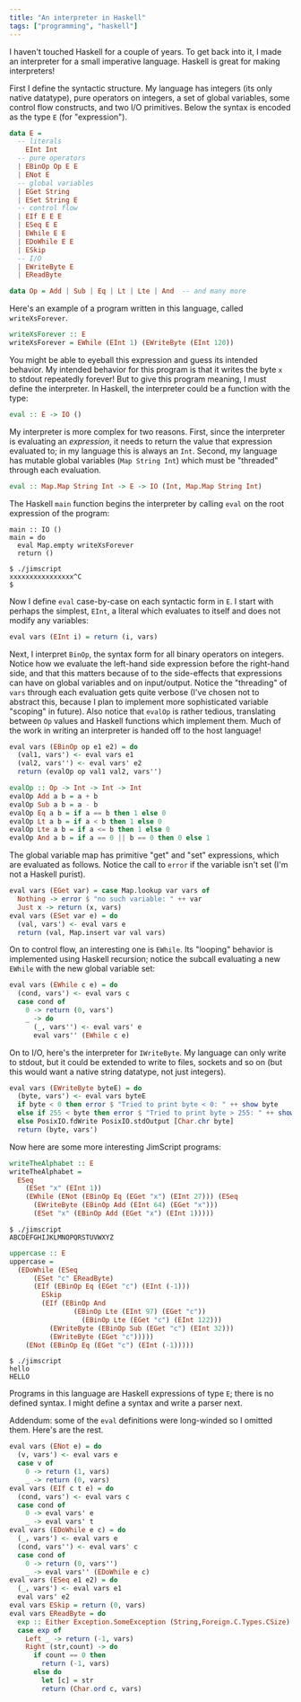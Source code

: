 ```yaml
---
title: "An interpreter in Haskell"
tags: ["programming", "haskell"]
---
```


I haven't touched Haskell for a couple of years.
To get back into it,
I made an interpreter for a small imperative language.
Haskell is great for making interpreters!

First I define the syntactic structure.
My language has integers (its only native datatype),
pure operators on integers,
a set of global variables,
some control flow constructs,
and two I/O primitives.
Below the syntax is encoded as the type `E` (for "expression").

```haskell
data E =
  -- literals
    EInt Int
  -- pure operators
  | EBinOp Op E E
  | ENot E
  -- global variables
  | EGet String
  | ESet String E
  -- control flow
  | EIf E E E
  | ESeq E E
  | EWhile E E
  | EDoWhile E E
  | ESkip
  -- I/O
  | EWriteByte E
  | EReadByte

data Op = Add | Sub | Eq | Lt | Lte | And  -- and many more
```

Here's an example of a program written in this language,
called `writeXsForever`.

```haskell
writeXsForever :: E
writeXsForever = EWhile (EInt 1) (EWriteByte (EInt 120))
```

You might be able to eyeball this expression and guess its intended behavior.
My intended behavior for this program is that it writes the byte `x` to stdout repeatedly forever!
But to give this program meaning, I must define the interpreter.
In Haskell, the interpreter could be a function with the type:

```haskell
eval :: E -> IO ()
```

My interpreter is more complex for two reasons.
First, since the interpreter is evaluating an _expression_,
it needs to return the value that expression evaluated to;
in my language this is always an `Int`.
Second, my language has mutable global variables (`Map String Int`)
which must be "threaded" through each evaluation.

```haskell
eval :: Map.Map String Int -> E -> IO (Int, Map.Map String Int)
```

The Haskell `main` function begins the interpreter by calling `eval` on the root expression of the program:

```
main :: IO ()
main = do
  eval Map.empty writeXsForever
  return ()
```

```console
$ ./jimscript
xxxxxxxxxxxxxxxx^C
$
```

Now I define `eval` case-by-case on each syntactic form in `E`.
I start with perhaps the simplest, `EInt`,
a literal which evaluates to itself
and does not modify any variables:

```haskell
eval vars (EInt i) = return (i, vars)
```

Next, I interpret `BinOp`, the syntax form for all binary operators on integers.
Notice how we evaluate the left-hand side expression before the right-hand side,
and that this matters because of to the side-effects that expressions can have
on global variables and on input/output.
Notice the "threading" of `vars` through each evaluation gets quite verbose
(I've chosen not to abstract this,
because I plan to implement more sophisticated variable "scoping" in future).
Also notice that `evalOp` is rather tedious,
translating between `Op` values and Haskell functions which implement them.
Much of the work in writing an interpreter is handed off to the host language!

```haskell
eval vars (EBinOp op e1 e2) = do
  (val1, vars') <- eval vars e1
  (val2, vars'') <- eval vars' e2
  return (evalOp op val1 val2, vars'')

evalOp :: Op -> Int -> Int -> Int
evalOp Add a b = a + b
evalOp Sub a b = a - b
evalOp Eq a b = if a == b then 1 else 0
evalOp Lt a b = if a < b then 1 else 0
evalOp Lte a b = if a <= b then 1 else 0
evalOp And a b = if a == 0 || b == 0 then 0 else 1
```

The global variable map has primitive "get" and "set" expressions,
which are evaluated as follows.
Notice the call to `error` if the variable isn't set
(I'm not a Haskell purist).

```haskell
eval vars (EGet var) = case Map.lookup var vars of
  Nothing -> error $ "no such variable: " ++ var
  Just x -> return (x, vars)
eval vars (ESet var e) = do
  (val, vars') <- eval vars e
  return (val, Map.insert var val vars)
```

On to control flow,
an interesting one is `EWhile`.
Its "looping" behavior is implemented using Haskell recursion;
notice the subcall evaluating a new `EWhile` with the new global variable set:

```haskell
eval vars (EWhile c e) = do
  (cond, vars') <- eval vars c
  case cond of
    0 -> return (0, vars')
    _ -> do
      (_, vars'') <- eval vars' e
      eval vars'' (EWhile c e)
```

On to I/O, here's the interpreter for `IWriteByte`.
My language can only write to stdout,
but it could be extended to write to files, sockets and so on
(but this would want a native string datatype, not just integers).

```haskell
eval vars (EWriteByte byteE) = do
  (byte, vars') <- eval vars byteE
  if byte < 0 then error $ "Tried to print byte < 0: " ++ show byte
  else if 255 < byte then error $ "Tried to print byte > 255: " ++ show byte
  else PosixIO.fdWrite PosixIO.stdOutput [Char.chr byte]
  return (byte, vars')
```

Now here are some more interesting JimScript programs:

```haskell
writeTheAlphabet :: E
writeTheAlphabet =
  ESeq
    (ESet "x" (EInt 1))
    (EWhile (ENot (EBinOp Eq (EGet "x") (EInt 27))) (ESeq
      (EWriteByte (EBinOp Add (EInt 64) (EGet "x")))
      (ESet "x" (EBinOp Add (EGet "x") (EInt 1)))))
```

```console
$ ./jimscript
ABCDEFGHIJKLMNOPQRSTUVWXYZ
```

```haskell
uppercase :: E
uppercase =
  (EDoWhile (ESeq
      (ESet "c" EReadByte)
      (EIf (EBinOp Eq (EGet "c") (EInt (-1)))
        ESkip
        (EIf (EBinOp And
                (EBinOp Lte (EInt 97) (EGet "c"))
                  (EBinOp Lte (EGet "c") (EInt 122)))
          (EWriteByte (EBinOp Sub (EGet "c") (EInt 32)))
          (EWriteByte (EGet "c")))))
    (ENot (EBinOp Eq (EGet "c") (EInt (-1)))))
```

```console
$ ./jimscript
hello
HELLO
```

Programs in this language are Haskell expressions of type `E`;
there is no defined syntax.
I might define a syntax and write a parser next.

Addendum:
some of the `eval` definitions were long-winded so I omitted them.
Here's are the rest.

```haskell
eval vars (ENot e) = do
  (v, vars') <- eval vars e
  case v of
    0 -> return (1, vars)
    _ -> return (0, vars)
eval vars (EIf c t e) = do
  (cond, vars') <- eval vars c
  case cond of
    0 -> eval vars' e
    _ -> eval vars' t
eval vars (EDoWhile e c) = do
  (_, vars') <- eval vars e
  (cond, vars'') <- eval vars' c
  case cond of
    0 -> return (0, vars'')
    _ -> eval vars'' (EDoWhile e c)
eval vars (ESeq e1 e2) = do
  (_, vars') <- eval vars e1
  eval vars' e2
eval vars ESkip = return (0, vars)
eval vars EReadByte = do
  exp :: Either Exception.SomeException (String,Foreign.C.Types.CSize) <- Exception.try (PosixIO.fdRead PosixIO.stdInput 1)
  case exp of
    Left _ -> return (-1, vars)
    Right (str,count) -> do
      if count == 0 then
        return (-1, vars)
      else do
        let [c] = str
        return (Char.ord c, vars)
```
